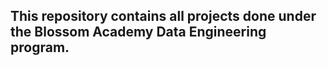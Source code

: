 ## This repository contains all projects done under the Blossom Academy Data Engineering program.


